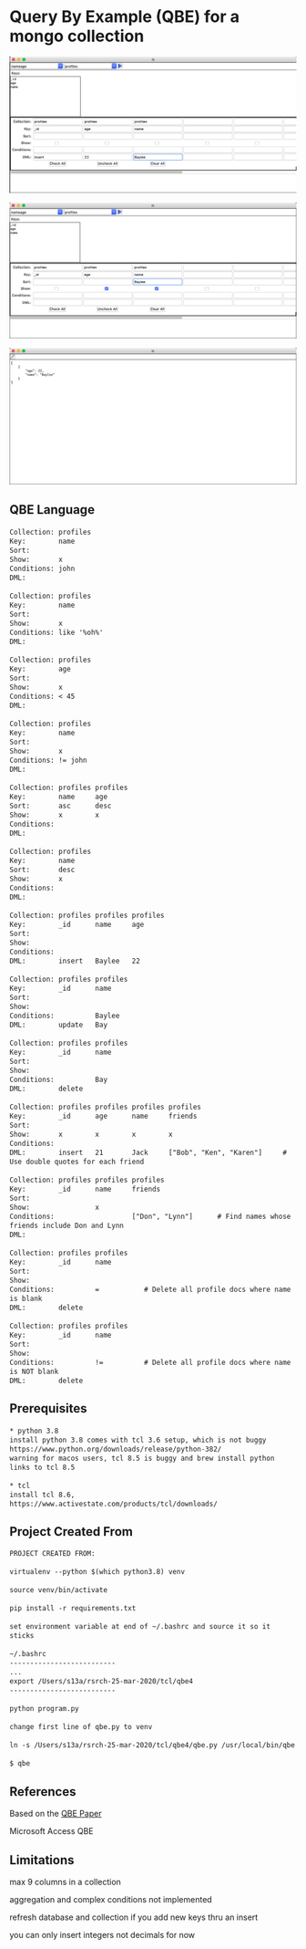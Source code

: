 # Query By Example (QBE) for a mongo collection

![alt text here](https://github.com/JamesSchiller/images/blob/master/Screen%20Shot%202020-05-07%20at%2010.10.34%20PM.png?raw=true)

![alt text here](https://github.com/JamesSchiller/images/blob/master/Screen%20Shot%202020-05-07%20at%2010.11.29%20PM.png?raw=true)

![alt text here](https://github.com/JamesSchiller/images/blob/master/Screen%20Shot%202020-05-07%20at%2010.11.42%20PM.png?raw=true)

## QBE Language

```
Collection: profiles
Key:        name
Sort:
Show:       x
Conditions: john
DML: 

Collection: profiles
Key:        name
Sort: 
Show:       x
Conditions: like '%oh%'
DML:

Collection: profiles
Key:        age
Sort: 
Show:       x
Conditions: < 45
DML:

Collection: profiles
Key:        name
Sort: 
Show:       x
Conditions: != john
DML: 

Collection: profiles profiles
Key:        name     age
Sort:       asc      desc
Show:       x        x
Conditions:
DML:

Collection: profiles
Key:        name
Sort:       desc
Show:       x
Conditions:
DML:

Collection: profiles profiles profiles
Key:        _id      name     age
Sort:
Show:
Conditions:
DML:        insert   Baylee   22

Collection: profiles profiles
Key:        _id      name     
Sort:
Show:
Conditions:          Baylee
DML:        update   Bay

Collection: profiles profiles
Key:        _id      name     
Sort:
Show:
Conditions:          Bay
DML:        delete   

Collection: profiles profiles profiles profiles
Key:        _id      age      name     friends
Sort:      
Show:       x        x        x        x
Conditions:                            
DML:        insert   21       Jack     ["Bob", "Ken", "Karen"]     # Use double quotes for each friend

Collection: profiles profiles profiles
Key:        _id      name     friends
Sort:      
Show:                x        
Conditions:                   ["Don", "Lynn"]      # Find names whose friends include Don and Lynn         
DML:           

Collection: profiles profiles
Key:        _id      name    
Sort:      
Show:                      
Conditions:          =           # Delete all profile docs where name is blank        
DML:        delete

Collection: profiles profiles
Key:        _id      name    
Sort:      
Show:                      
Conditions:          !=          # Delete all profile docs where name is NOT blank        
DML:        delete
```

## Prerequisites

```
* python 3.8
install python 3.8 comes with tcl 3.6 setup, which is not buggy
https://www.python.org/downloads/release/python-382/
warning for macos users, tcl 8.5 is buggy and brew install python links to tcl 8.5

* tcl
install tcl 8.6, 
https://www.activestate.com/products/tcl/downloads/
```

## Project Created From

```
PROJECT CREATED FROM:

virtualenv --python $(which python3.8) venv

source venv/bin/activate

pip install -r requirements.txt 

set environment variable at end of ~/.bashrc and source it so it sticks

~/.bashrc
--------------------------
...
export /Users/s13a/rsrch-25-mar-2020/tcl/qbe4
--------------------------

python program.py

change first line of qbe.py to venv

ln -s /Users/s13a/rsrch-25-mar-2020/tcl/qbe4/qbe.py /usr/local/bin/qbe

$ qbe
```

## References

Based on the <a href="http://pages.cs.wisc.edu/~dbbook/openAccess/thirdEdition/qbe.pdf">QBE Paper</a>

Microsoft Access QBE


## Limitations

max 9 columns in a collection

aggregation and complex conditions not implemented

refresh database and collection if you add new keys thru an insert

you can only insert integers not decimals for now